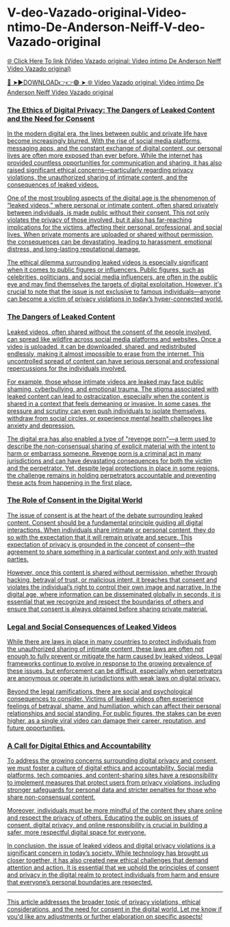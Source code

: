 # V-deo-Vazado-original-Video-ntimo-De-Anderson-Neiff-V-deo-Vazado-original
<a href="https://vimxor.cfd/yhfdshyf"> 🌐 Click Here To link (Vídeo Vazado original: Video íntimo De Anderson Neiff Vídeo Vazado original)

🔴 ➤►DOWNLOAD👉👉🟢 ➤  <a href="https://vimxor.cfd/yhfdshyf"> 🌐 Vídeo Vazado original: Video íntimo De Anderson Neiff Vídeo Vazado original


### The Ethics of Digital Privacy: The Dangers of Leaked Content and the Need for Consent

In the modern digital era, the lines between public and private life have become increasingly blurred. With the rise of social media platforms, messaging apps, and the constant exchange of digital content, our personal lives are often more exposed than ever before. While the internet has provided countless opportunities for communication and sharing, it has also raised significant ethical concerns—particularly regarding privacy violations, the unauthorized sharing of intimate content, and the consequences of leaked videos.

One of the most troubling aspects of the digital age is the phenomenon of “leaked videos,” where personal or intimate content, often shared privately between individuals, is made public without their consent. This not only violates the privacy of those involved, but it also has far-reaching implications for the victims, affecting their personal, professional, and social lives. When private moments are uploaded or shared without permission, the consequences can be devastating, leading to harassment, emotional distress, and long-lasting reputational damage.

The ethical dilemma surrounding leaked videos is especially significant when it comes to public figures or influencers. Public figures, such as celebrities, politicians, and social media influencers, are often in the public eye and may find themselves the targets of digital exploitation. However, it's crucial to note that the issue is not exclusive to famous individuals—anyone can become a victim of privacy violations in today’s hyper-connected world. 

### The Dangers of Leaked Content

Leaked videos, often shared without the consent of the people involved, can spread like wildfire across social media platforms and websites. Once a video is uploaded, it can be downloaded, shared, and redistributed endlessly, making it almost impossible to erase from the internet. This uncontrolled spread of content can have serious personal and professional repercussions for the individuals involved.

For example, those whose intimate videos are leaked may face public shaming, cyberbullying, and emotional trauma. The stigma associated with leaked content can lead to ostracization, especially when the content is shared in a context that feels demeaning or invasive. In some cases, the pressure and scrutiny can even push individuals to isolate themselves, withdraw from social circles, or experience mental health challenges like anxiety and depression.

The digital era has also enabled a type of "revenge porn"—a term used to describe the non-consensual sharing of explicit material with the intent to harm or embarrass someone. Revenge porn is a criminal act in many jurisdictions and can have devastating consequences for both the victim and the perpetrator. Yet, despite legal protections in place in some regions, the challenge remains in holding perpetrators accountable and preventing these acts from happening in the first place.

### The Role of Consent in the Digital World

The issue of consent is at the heart of the debate surrounding leaked content. Consent should be a fundamental principle guiding all digital interactions. When individuals share intimate or personal content, they do so with the expectation that it will remain private and secure. This expectation of privacy is grounded in the concept of consent—the agreement to share something in a particular context and only with trusted parties.

However, once this content is shared without permission, whether through hacking, betrayal of trust, or malicious intent, it breaches that consent and violates the individual’s right to control their own image and narrative. In the digital age, where information can be disseminated globally in seconds, it is essential that we recognize and respect the boundaries of others and ensure that consent is always obtained before sharing private material.

### Legal and Social Consequences of Leaked Videos

While there are laws in place in many countries to protect individuals from the unauthorized sharing of intimate content, these laws are often not enough to fully prevent or mitigate the harm caused by leaked videos. Legal frameworks continue to evolve in response to the growing prevalence of these issues, but enforcement can be difficult, especially when perpetrators are anonymous or operate in jurisdictions with weak laws on digital privacy.

Beyond the legal ramifications, there are social and psychological consequences to consider. Victims of leaked videos often experience feelings of betrayal, shame, and humiliation, which can affect their personal relationships and social standing. For public figures, the stakes can be even higher, as a single viral video can damage their career, reputation, and future opportunities.

### A Call for Digital Ethics and Accountability

To address the growing concerns surrounding digital privacy and consent, we must foster a culture of digital ethics and accountability. Social media platforms, tech companies, and content-sharing sites have a responsibility to implement measures that protect users from privacy violations, including stronger safeguards for personal data and stricter penalties for those who share non-consensual content.

Moreover, individuals must be more mindful of the content they share online and respect the privacy of others. Educating the public on issues of consent, digital privacy, and online responsibility is crucial in building a safer, more respectful digital space for everyone.

In conclusion, the issue of leaked videos and digital privacy violations is a significant concern in today’s society. While technology has brought us closer together, it has also created new ethical challenges that demand attention and action. It is essential that we uphold the principles of consent and privacy in the digital realm to protect individuals from harm and ensure that everyone’s personal boundaries are respected.

---

This article addresses the broader topic of privacy violations, ethical considerations, and the need for consent in the digital world. Let me know if you'd like any adjustments or further elaboration on specific aspects!
